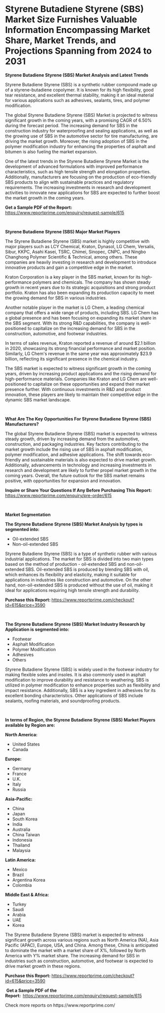 <p><h1>Styrene Butadiene Styrene (SBS) Market Size Furnishes Valuable Information Encompassing Market Share, Market Trends, and Projections Spanning from 2024 to 2031</h1></p><p><strong>Styrene Butadiene Styrene (SBS) Market Analysis and Latest Trends</strong></p>
<p><p>Styrene Butadiene Styrene (SBS) is a synthetic rubber compound made up of a styrene-butadiene copolymer. It is known for its high flexibility, good tear resistance, and excellent thermal stability, making it an ideal material for various applications such as adhesives, sealants, tires, and polymer modification.</p><p>The global Styrene Butadiene Styrene (SBS) Market is projected to witness significant growth in the coming years, with a promising CAGR of 6.50% during the forecast period. The increasing demand for SBS in the construction industry for waterproofing and sealing applications, as well as the growing use of SBS in the automotive sector for tire manufacturing, are driving the market growth. Moreover, the rising adoption of SBS in the polymer modification industry for enhancing the properties of asphalt and bitumen is also fueling the market expansion.</p><p>One of the latest trends in the Styrene Butadiene Styrene Market is the development of advanced formulations with improved performance characteristics, such as high tensile strength and elongation properties. Additionally, manufacturers are focusing on the production of eco-friendly SBS products to align with sustainable practices and regulatory requirements. The increasing investments in research and development activities to innovate new applications for SBS are expected to further boost the market growth in the coming years.</p></p>
<p><strong>Get a Sample PDF of the Report:&nbsp;</strong> <a href="https://www.reportprime.com/enquiry/request-sample/615">https://www.reportprime.com/enquiry/request-sample/615</a></p>
<p>&nbsp;</p>
<p><strong>Styrene Butadiene Styrene (SBS) Major Market Players</strong></p>
<p><p>The Styrene Butadiene Styrene (SBS) market is highly competitive with major players such as LCY Chemical, Kraton, Dynasol, LG Chem, Versalis, Sibur, KKPC, Asahi Kasei, TSRC, Chimei, Sinopec, CNPC, and Ningbo Changhong Polymer Scientific & Technical, among others. These companies are heavily investing in research and development to introduce innovative products and gain a competitive edge in the market.</p><p>Kraton Corporation is a key player in the SBS market, known for its high-performance polymers and chemicals. The company has shown steady growth in recent years due to its strategic acquisitions and strong product portfolio. Kraton has also been expanding its production capacity to meet the growing demand for SBS in various industries.</p><p>Another notable player in the market is LG Chem, a leading chemical company that offers a wide range of products, including SBS. LG Chem has a global presence and has been focusing on expanding its market share in the SBS segment. With its strong R&D capabilities, the company is well-positioned to capitalize on the increasing demand for SBS in the construction, automotive, and footwear industries.</p><p>In terms of sales revenue, Kraton reported a revenue of around $2.1 billion in 2020, showcasing its strong financial performance and market position. Similarly, LG Chem's revenue in the same year was approximately $23.9 billion, reflecting its significant presence in the chemical industry.</p><p>The SBS market is expected to witness significant growth in the coming years, driven by increasing product applications and the rising demand for high-performance materials. Companies like Kraton and LG Chem are well-positioned to capitalize on these opportunities and expand their market presence further. With continuous investments in R&D and product innovation, these players are likely to maintain their competitive edge in the dynamic SBS market landscape.</p></p>
<p>&nbsp;</p>
<p><strong>What Are The Key Opportunities For Styrene Butadiene Styrene (SBS) Manufacturers?</strong></p>
<p><p>The global Styrene Butadiene Styrene (SBS) market is expected to witness steady growth, driven by increasing demand from the automotive, construction, and packaging industries. Key factors contributing to the market growth include the rising use of SBS in asphalt modification, polymer modification, and adhesive applications. The shift towards eco-friendly and sustainable materials is also expected to drive market growth. Additionally, advancements in technology and increasing investments in research and development are likely to further propel market growth in the coming years. Overall, the future outlook for the SBS market remains positive, with opportunities for expansion and innovation.</p></p>
<p><strong>Inquire or Share Your Questions If Any Before Purchasing This Report:</strong> <a href="https://www.reportprime.com/enquiry/pre-order/615">https://www.reportprime.com/enquiry/pre-order/615</a></p>
<p>&nbsp;</p>
<p><strong>Market Segmentation</strong></p>
<p><strong>The Styrene Butadiene Styrene (SBS) Market Analysis by types is segmented into:</strong></p>
<p><ul><li>Oil-extended SBS</li><li>Non-oil-extended SBS</li></ul></p>
<p><p>Styrene Butadiene Styrene (SBS) is a type of synthetic rubber with various industrial applications. The market for SBS is divided into two main types based on the method of production - oil-extended SBS and non-oil-extended SBS. Oil-extended SBS is produced by blending SBS with oil, which enhances its flexibility and elasticity, making it suitable for applications in industries like construction and automotive. On the other hand, non-oil-extended SBS is produced without the use of oil, making it ideal for applications requiring high tensile strength and durability.</p></p>
<p><strong>Purchase this Report:&nbsp;</strong><a href="https://www.reportprime.com/checkout?id=615&price=3590">https://www.reportprime.com/checkout?id=615&price=3590</a></p>
<p>&nbsp;</p>
<p><strong>The Styrene Butadiene Styrene (SBS) Market Industry Research by Application is segmented into:</strong></p>
<p><ul><li>Footwear</li><li>Asphalt Modification</li><li>Polymer Modification</li><li>Adhesives</li><li>Others</li></ul></p>
<p><p>Styrene Butadiene Styrene (SBS) is widely used in the footwear industry for making flexible soles and insoles. It is also commonly used in asphalt modification to improve durability and resistance to weathering. SBS is utilized in polymer modification to enhance properties such as flexibility and impact resistance. Additionally, SBS is a key ingredient in adhesives for its excellent bonding characteristics. Other applications of SBS include sealants, roofing materials, and soundproofing products.</p></p>
<p>&nbsp;</p>
<p><strong>In terms of Region, the Styrene Butadiene Styrene (SBS) Market Players available by Region are:</strong></p>
<p>
    <p> <strong> North America: </strong>
        <ul>
            <li>United States</li>
            <li>Canada</li>
        </ul>
        </p> 
    <p> <strong> Europe: </strong>
        <ul>
            <li>Germany</li>
            <li>France</li>
            <li>U.K.</li>
            <li>Italy</li>
            <li>Russia</li>
        </ul>
        </p> 
    <p> <strong> Asia-Pacific: </strong>
        <ul>
            <li>China</li>
            <li>Japan</li>
            <li>South Korea</li>
            <li>India</li>
            <li>Australia</li>
            <li>China Taiwan</li>
            <li>Indonesia</li>
            <li>Thailand</li>
            <li>Malaysia</li>
        </ul>
        </p> 
    <p> <strong> Latin America: </strong>
        <ul>
            <li>Mexico</li>
            <li>Brazil</li>
            <li>Argentina Korea</li>
            <li>Colombia</li>
        </ul>
        </p> 
    <p> <strong> Middle East & Africa: </strong>
        <ul>
            <li>Turkey</li>
            <li>Saudi</li>
            <li>Arabia</li>
            <li>UAE</li>
            <li>Korea</li>
        </ul>
    </p>
    </p>
<p><p>The Styrene Butadiene Styrene (SBS) market is expected to witness significant growth across various regions such as North America (NA), Asia Pacific (APAC), Europe, USA, and China. Among these, China is anticipated to dominate the market with a market share of X%, followed by North America with Y% market share. The increasing demand for SBS in industries such as construction, automotive, and footwear is expected to drive market growth in these regions.</p></p>
<p><strong>Purchase this Report: </strong><a href="https://www.reportprime.com/checkout?id=615&price=3590">https://www.reportprime.com/checkout?id=615&price=3590</a></p>
<p>&nbsp;<strong>Get a Sample PDF of the Report:&nbsp;&nbsp;</strong><a href="https://www.reportprime.com/enquiry/request-sample/615">https://www.reportprime.com/enquiry/request-sample/615</a></p>
<p><strong></strong></p>
<p>Check more reports on https://www.reportprime.com/</p>